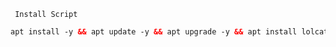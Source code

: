 ``` Install Script```
```html
apt install -y && apt update -y && apt upgrade -y && apt install lolcat -y && gem install lolcat && wget -q https://raw.githubusercontent.com/beasketan/super/main/setup.sh && chmod +x setup.sh && screen -S install ./setup.sh```
